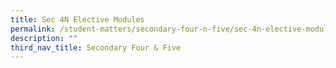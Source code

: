 ```yaml
---
title: Sec 4N Elective Modules
permalink: /student-matters/secondary-four-n-five/sec-4n-elective-modules/
description: ""
third_nav_title: Secondary Four & Five
---
```

